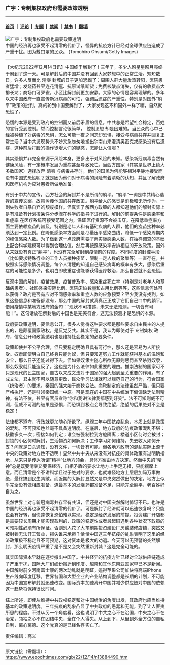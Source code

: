 ### 广宇：专制集权政府也需要政策透明

---

#### [首页](../../../..?n13884490) &nbsp;|&nbsp; [评论](../../../../../epoch-comment?n13884490) &nbsp;|&nbsp; [专题](../../../../../epoch-special?n13884490) &nbsp;|&nbsp; [禁闻](../../../../../epoch-news?n13884490) &nbsp;|&nbsp; [禁书](../../../../../books?n13884490) &nbsp;|&nbsp; [翻墙](https://github.com/gfw-breaker/nogfw/blob/master/README.md?n13884490)


<div><img alt="广宇：专制集权政府也需要政策透明" class="attachment-djy_600_400 size-djy_600_400 wp-post-image" src="https://i.epochtimes.com/assets/uploads/2020/02/112e68442894a76336d8002066d0d781-600x400.jpg"/>
<div class="caption">
 中国的经济再也承受不起清零的代价了，怪异的抗疫方针已经对全球供应链造成了严重干扰。图为戴口罩的民众。 (Tomohiro Ohsumi/Getty Images)
</div></div><hr/><div class="post_content" id="artbody" itemprop="articleBody">
 <!-- article content begin -->
 <p>
  【大纪元2022年12月14日讯】中国终于解封了！三年了，多少人盼星星盼月亮终于盼到了这一天。可是解封后的中国并没有回到大家梦想中的正常生活。短短数日，许多人反而比
  <ok href="https://www.epochtimes.com/gb/tag/%E6%B8%85%E9%9B%B6.html">
   清零
  </ok>
  封城的日子更加恐慌了：周围人群大量发热转阳，医院患者猛增；发烧药甚至连花清瘟、抗原试纸断货；免费核酸点消失，仅有的收费点大排长龙；商场门可罗雀，小区比解封前更加安静。大家的心情是容易理解的。多年以来中国政府一直宣传新冠病毒的可怕，强调后遗症的严重性，特别是对国外“躺平”政策的批判。真的轮到中国要解封了，大家发现这不和国外一样了嘛，自然就恐慌了。
 </p>
 <p>
  恐慌的本源是受到政府的控制而又前后矛盾的信息。中共总是希望社会稳定，百姓的言行受到控制。然而控制言论很简单，
  <ok href="https://www.epochtimes.com/gb/tag/%E6%8E%A7%E5%88%B6%E6%80%9D%E6%83%B3.html">
   控制思想
  </ok>
  却是困难的。当民众的心中已经被种植了对病毒的恐惧，怎么可能一夜之间忘却恐惧，接受与病毒共存并回复正常生活？当中共发现势头不妙又急匆匆地搬出钟南山来澄清奥密克戎感染没有后遗症，这种前后打脸的操作徒增人们的疑惑，怎能让人信服？
 </p>
 <p>
  其实恐惧并非完全来源于风险本身，更多出于对风险的未知。感染新冠病毒当然有健康风险，有一定概率发展为重症甚至导致死亡。当西方国家（其实是世界上绝大多数国家）选择放弃
  <ok href="https://www.epochtimes.com/gb/tag/%E6%B8%85%E9%9B%B6.html">
   清零
  </ok>
  与病毒共存时，他们的国民为何能够相对平静地接受而没有中国式恐慌呢？就是因为他们对于病毒的风险有着清晰的认知，并且了解政府和医疗机构为应对患者所做地准备。
 </p>
 <p>
  有别于中共的宣传，西方社会的解封并不是所谓的躺平。“躺平”一词是中共精心选择的宣传文案，故意污蔑他国的共存政策。躺平给人的感觉是消极和无所作为，一副失败者自暴自弃的颓废模样。但真实了解西方政策的人都知道他们的解封实际上是有准备有计划按条件分步骤在科学的指导下进行的。解封的前提条件是感染率和
  <ok href="https://www.epochtimes.com/gb/tag/%E9%87%8D%E7%97%87%E7%8E%87.html">
   重症率
  </ok>
  在医疗系统可接受范围之内，保证医疗资源不会被击穿。在降低重症率方面主要依赖疫苗的普及，特别是老年人和有基础疾病的人群，他们的疫苗接种率必须达到一定比例。在降低感染率方面则是尽量压平感染曲线，降低一个感染周期内的峰值感染人数。为了做到这一点政府需要了解实际感染人数，在抽样调查的基础上配合科学建模可以得到合理估值，然后再按照感染率安排相应的开放政策。国外从来就没有真正“躺平”，也没有完全解封到疫情前的程度。不同程度的封控手段（比如要求特殊行业的工作人员接种疫苗，限制一定人数的聚集等）一直存在，并按照实际感染情况调整。每个人清楚的知道自己感染病毒的概率有多大，感染后重症的可能性是多少，也明白即使重症也能够获得医疗救治，那么自然就不会恐慌。
 </p>
 <p>
  反观中国的解封，疫苗效果、疫苗普及率、感染重症死亡率（特别是对老年人和基础病患者）、社区感染实际比例、医院床位数量和占用比例等等，这些信息何处可以获得？政府是否有应对不同感染率和重症人数的应急预案？至少我没有找到。如果这些信息和准备都没有，那么中国的解封就真真正正成了它们自己口中的躺平。借用疫情中某地方政府的金句：“现状不可描述，未来无法预测，一切皆有可能！”。这句话放在解封后的中国也是完美符合，这无法预测才是恐惧的本源。
 </p>
 <p>
  政府要政策透明，要信息公开。很多人觉得这种要求都是那些要求自由民主的人提出的，是颠覆国家政权，是反党反共。其实不是，我认为即使对于
  <ok href="https://www.epochtimes.com/gb/tag/%E4%B8%93%E5%88%B6%E9%9B%86%E6%9D%83.html">
   专制集权
  </ok>
  政府，信息公开和政策透明也是维持社会稳定的必要条件。
 </p>
 <p>
  政策即使并不公平合理，但只要稳定明确且具有可行性，那么还是容易为人所接受。奴隶即使明白自己终身只能为奴，但只要知道努力工作就能获得基本的温饱和安全，那么日子还能过得下去。但如果奴隶主随心所欲无原则惩罚甚至杀戮奴隶，那么奴隶就只能造反了。这也是为什么法律如此重要的理由。推崇法制的国家可不只是现代的民主国家，自古以来成文法对于国家的强大起到至关重要的作用。有了成文法，君主就不可以随意更改，民众学习法律就可以规范自己的行为，符合国家（统治者）的要求。秦国的强大始于商鞅变法。商鞅制定的法律虽然严酷，但只要严格执行，还是引领秦国统一中原。可是现在的中国在中共统治下偏偏缺乏法制精神，有法不依，甚至有官员宣称“你和我讲法律我都感到好笑”。法不可知则威不可测，但威不可测的结果是恐惧，而恐惧到极点会导致绝望，绝望的后果绝对不会是稳定！
 </p>
 <p>
  法律都不遵守，行政就更加随心所欲了。纵观三年中国抗疫乱象，本质上就是政策的混乱，不可预知也丝毫不具备透明度。在底层，地方政府的防疫政策混乱不堪：核酸多久一次；密接如何判定；谁会被强制拉到方舱隔离；楼道小区何时会被封；封锁的小区何时解封，生活物资如何解决；工作学习如何维持，失去收入如何开支？问就是口头通知，没有文件，一切皆有可能。但各地方政府的混乱实际上源于中央的政策对地方也不透明！显然中共中央从来没有对抗疫的具体政策有过明确指示，从来只是传达所谓“精神”让地方领会，具体方案由地方决定。然而中央的“精神”总是既要清零又要保经济，自相矛盾的要求让地方上手足无措，只能揣摩上意。而且清零是个不讲科学且过于绝对的要求，也就难怪地方上层层加码万事做绝，最终搞到民生凋敝。而近期的大解封显然又是中央突然做出的决定，地方上似乎完全没有做相应准备，连最基本的发烧药都准备不足，只能完全躺平，老百姓好自为之。
 </p>
 <p>
  虽然世界上对与新冠病毒共存早有共识，但还是对中国突然解封惊讶不已。也许是中国的经济再也承受不起清零的代价了。可是解封了经济就可以迅速恢复吗？只能说会有好转，但快速恢复恐怕难以实现。稳定是经济发展的前提。投资建厂开店都是需要较长周期才能实现盈利的，政策的稳定性或者最起码遇到各种状况下政策的可预期性必须有所保证。否则别人花了大笔前期投资建设厂房或装修店铺，突然又被封锁无法开工营业，损失谁来承担？恰恰中国这三年抗疫的乱象表明了这里的经济政策极不稳定且不可预期，这对资本是极大的劝退。今天可以无预警的突然解封，那么明天疫情严重了是不是又会突然重新封城？这是完全可能的。
 </p>
 <p>
  其实国际资本早就在逐步撤出中国了。中共怪异的抗疫方针已经对全球供应链造成了严重干扰，国际大厂们纷纷搬迁到印度、越南和其他东南亚国家早已不是新闻。中国解封前夕河南富士康的两次动乱就是明证，逼得苹果公司加快将高端iPhone生产线向印度迁移。世界各国和大型企业的产业结构调整都是长期的计划，不可能因为中国宣布解封就迅速改变。国际资本加速离开中国并减少供应链对中国的依赖这一趋势将保持很长时间。
 </p>
 <p>
  综上所述，即使从维持中共政权稳定和对中国统治的角度出发，其政府也应当维持基本的政策透明度。三年抗疫的乱象凸显了中共政府的愚蠢和无能，到了让人匪夷所思的程度。不过从另一个角度看，这也说明了中共之心不在治国，中央之心不在治党，领袖之心不在团结中央，全在个人得失。从上到下，从里到外全方位的自私自利，离心离德。这个党真的是已经名存实亡了。
 </p>
 <p>
  责任编辑：高义
 </p>
 <!-- article content end -->
 <div id="below_article_ad">
 </div>
</div>


---

原文链接（需翻墙）：https://www.epochtimes.com/gb/22/12/14/n13884490.htm